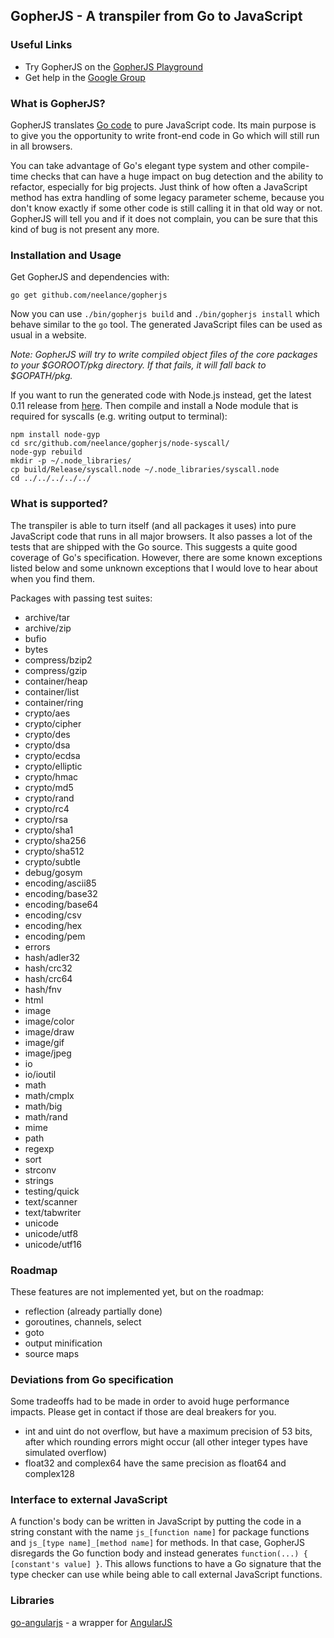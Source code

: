 GopherJS - A transpiler from Go to JavaScript
---------------------------------------------

### Useful Links
- Try GopherJS on the [GopherJS Playground](http://neelance.github.io/gopherjs-playground/)
- Get help in the [Google Group](https://groups.google.com/d/forum/gopherjs)

### What is GopherJS?
GopherJS translates [Go code](http://golang.org/) to pure JavaScript code. Its main purpose is to give you the opportunity to write front-end code in Go which will still run in all browsers.

You can take advantage of Go's elegant type system and other compile-time checks that can have a huge impact on bug detection and the ability to refactor, especially for big projects. Just think of how often a JavaScript method has extra handling of some legacy parameter scheme, because you don't know exactly if some other code is still calling it in that old way or not. GopherJS will tell you and if it does not complain, you can be sure that this kind of bug is not present any more.

### Installation and Usage
Get GopherJS and dependencies with: 
```
go get github.com/neelance/gopherjs
```
Now you can use  `./bin/gopherjs build` and `./bin/gopherjs install` which behave similar to the `go` tool. The generated JavaScript files can be used as usual in a website.

*Note: GopherJS will try to write compiled object files of the core packages to your $GOROOT/pkg directory. If that fails, it will fall back to $GOPATH/pkg.*

If you want to run the generated code with Node.js instead, get the latest 0.11 release from [here](http://blog.nodejs.org/release/). Then compile and install a Node module that is required for syscalls (e.g. writing output to terminal):
```
npm install node-gyp
cd src/github.com/neelance/gopherjs/node-syscall/
node-gyp rebuild
mkdir -p ~/.node_libraries/
cp build/Release/syscall.node ~/.node_libraries/syscall.node
cd ../../../../../
```

### What is supported?
The transpiler is able to turn itself (and all packages it uses) into pure JavaScript code that runs in all major browsers. It also passes a lot of the tests that are shipped with the Go source. This suggests a quite good coverage of Go's specification. However, there are some known exceptions listed below and some unknown exceptions that I would love to hear about when you find them.

Packages with passing test suites:

- archive/tar
- archive/zip
- bufio
- bytes
- compress/bzip2
- compress/gzip
- container/heap
- container/list
- container/ring
- crypto/aes
- crypto/cipher
- crypto/des
- crypto/dsa
- crypto/ecdsa
- crypto/elliptic
- crypto/hmac
- crypto/md5
- crypto/rand
- crypto/rc4
- crypto/rsa
- crypto/sha1
- crypto/sha256
- crypto/sha512
- crypto/subtle
- debug/gosym
- encoding/ascii85
- encoding/base32
- encoding/base64
- encoding/csv
- encoding/hex
- encoding/pem
- errors
- hash/adler32
- hash/crc32
- hash/crc64
- hash/fnv
- html
- image
- image/color
- image/draw
- image/gif
- image/jpeg
- io
- io/ioutil
- math
- math/cmplx
- math/big
- math/rand
- mime
- path
- regexp
- sort
- strconv
- strings
- testing/quick
- text/scanner
- text/tabwriter
- unicode
- unicode/utf8
- unicode/utf16

### Roadmap
These features are not implemented yet, but on the roadmap:

- reflection (already partially done)
- goroutines, channels, select
- goto
- output minification
- source maps

### Deviations from Go specification
Some tradeoffs had to be made in order to avoid huge performance impacts. Please get in contact if those are deal breakers for you.

- int and uint do not overflow, but have a maximum precision of 53 bits, after which rounding errors might occur (all other integer types have simulated overflow)
- float32 and complex64 have the same precision as float64 and complex128

### Interface to external JavaScript
A function's body can be written in JavaScript by putting the code in a string constant with the name `js_[function name]` for package functions and `js_[type name]_[method name]` for methods. In that case, GopherJS disregards the Go function body and instead generates `function(...) { [constant's value] }`. This allows functions to have a Go signature that the type checker can use while being able to call external JavaScript functions.

### Libraries
[go-angularjs](https://github.com/neelance/go-angularjs) - a wrapper for [AngularJS](http://angularjs.org)
